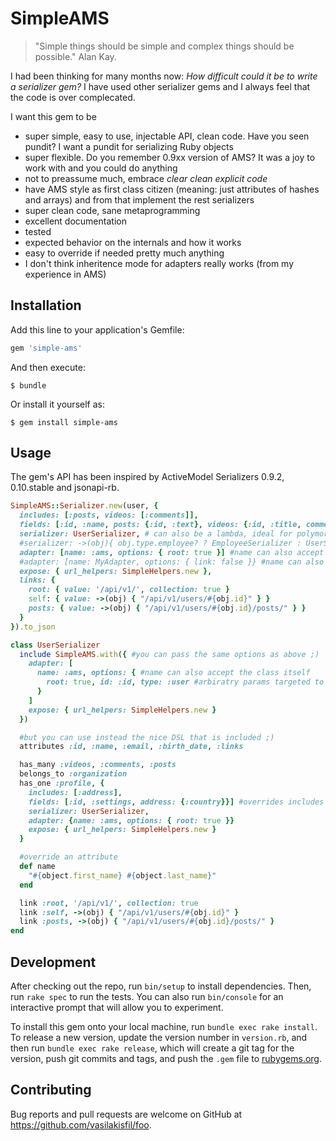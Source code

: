 # SimpleAMS
> "Simple things should be simple and complex things should be possible." Alan Kay.

I had been thinking for many months now: *How difficult could it be to write a serializer gem?*
I have used other serializer gems and I always feel that the code is over complecated.

I want this gem to be
* super simple, easy to use, injectable API, clean code. Have you seen pundit? I want a pundit for serializing Ruby objects
* super flexible. Do you remember 0.9xx version of AMS? It was a joy to work with and you could do anything
* not to preassume much, embrace *clear clean explicit code*
* have AMS style as first class citizen (meaning: just attributes of hashes and arrays) and from that implement the rest serializers
* super clean code, sane metaprogramming
* excellent documentation
* tested
* expected behavior on the internals and how it works
* easy to override if needed pretty much anything
* I don't think inheritence mode for adapters really works (from my experience in AMS)

## Installation

Add this line to your application's Gemfile:

```ruby
gem 'simple-ams'
```

And then execute:

    $ bundle

Or install it yourself as:

    $ gem install simple-ams

## Usage
The gem's API has been inspired by ActiveModel Serializers 0.9.2, 0.10.stable and jsonapi-rb.

```ruby
SimpleAMS::Serializer.new(user, {
  includes: [:posts, videos: [:comments]],
  fields: [:id, :name, posts: {:id, :text}, videos: {:id, :title, comments: {:id, :text}}] #overrides includes when association is specified
  serializer: UserSerializer, # can also be a lambda, ideal for polymorphic records
  #serializer: ->(obj){ obj.type.employee? ? EmployeeSerializer : UserSerializer }
  adapter: [name: :ams, options: { root: true }] #name can also accept the class itself, options are passed to the adapter
  #adapter: [name: MyAdapter, options: { link: false }} #name can also accept the class itself
  expose: { url_helpers: SimpleHelpers.new },
  links: {
    root: { value: '/api/v1/', collection: true }
    self: { value: ->(obj) { "/api/v1/users/#{obj.id}" } }
    posts: { value: ->(obj) { "/api/v1/users/#{obj.id}/posts/" } }
  }
}).to_json

class UserSerializer
  include SimpleAMS.with({ #you can pass the same options as above ;)
    adapter: [
      name: :ams, options: { #name can also accept the class itself
        root: true, id: :id, type: :user #arbiratry params targeted to adapter
      }
    ]
    expose: { url_helpers: SimpleHelpers.new }
  })

  #but you can use instead the nice DSL that is included ;)
  attributes :id, :name, :email, :birth_date, :links

  has_many :videos, :comments, :posts
  belongs_to :organization
  has_one :profile, {
    includes: [:address],
    fields: [:id, :settings, address: {:country}}] #overrides includes when association is specified
    serializer: UserSerializer,
    adapter: {name: :ams, options: { root: true }}
    expose: { url_helpers: SimpleHelpers.new }
  }

  #override an attribute
  def name
    "#{object.first_name} #{object.last_name}"
  end

  link :root, '/api/v1/', collection: true
  link :self, ->(obj) { "/api/v1/users/#{obj.id}" }
  link :posts, ->(obj) { "/api/v1/users/#{obj.id}/posts/" }
end
```

## Development

After checking out the repo, run `bin/setup` to install dependencies. Then, run `rake spec` to run the tests. You can also run `bin/console` for an interactive prompt that will allow you to experiment.

To install this gem onto your local machine, run `bundle exec rake install`. To release a new version, update the version number in `version.rb`, and then run `bundle exec rake release`, which will create a git tag for the version, push git commits and tags, and push the `.gem` file to [rubygems.org](https://rubygems.org).

## Contributing

Bug reports and pull requests are welcome on GitHub at https://github.com/vasilakisfil/foo.
